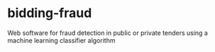 # bidding-fraud
Web software for fraud detection in public or private tenders using a machine learning classifier algorithm
